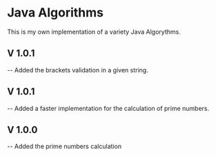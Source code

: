 Java Algorithms
=============

 This is my own implementation of a variety Java Algorythms.

 V 1.0.1
-----------
-- Added the brackets validation in a given string.

 V 1.0.1
-----------
-- Added a faster implementation for the calculation of prime numbers.

 V 1.0.0
-----------
-- Added the prime numbers calculation